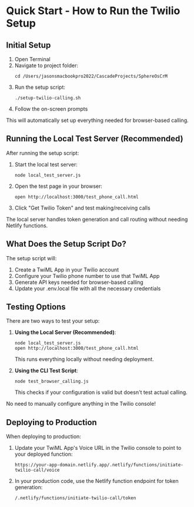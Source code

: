 # Quick Start - How to Run the Twilio Setup

## Initial Setup

1. Open Terminal
2. Navigate to project folder: 
   ```
   cd /Users/jasonsmacbookpro2022/CascadeProjects/SphereOsCrM
   ```
3. Run the setup script: 
   ```
   ./setup-twilio-calling.sh
   ```
4. Follow the on-screen prompts

This will automatically set up everything needed for browser-based calling.

## Running the Local Test Server (Recommended)

After running the setup script:

1. Start the local test server:
   ```
   node local_test_server.js
   ```

2. Open the test page in your browser:
   ```
   open http://localhost:3000/test_phone_call.html
   ```

3. Click "Get Twilio Token" and test making/receiving calls

The local server handles token generation and call routing without needing Netlify functions.

## What Does the Setup Script Do?

The setup script will:
1. Create a TwiML App in your Twilio account
2. Configure your Twilio phone number to use that TwiML App
3. Generate API keys needed for browser-based calling
4. Update your .env.local file with all the necessary credentials

## Testing Options

There are two ways to test your setup:

1. **Using the Local Server (Recommended)**:
   ```
   node local_test_server.js
   open http://localhost:3000/test_phone_call.html
   ```
   This runs everything locally without needing deployment.

2. **Using the CLI Test Script**:
   ```
   node test_browser_calling.js
   ```
   This checks if your configuration is valid but doesn't test actual calling.

No need to manually configure anything in the Twilio console!

## Deploying to Production

When deploying to production:

1. Update your TwiML App's Voice URL in the Twilio console to point to your deployed function:
   ```
   https://your-app-domain.netlify.app/.netlify/functions/initiate-twilio-call/voice
   ```

2. In your production code, use the Netlify function endpoint for token generation:
   ```
   /.netlify/functions/initiate-twilio-call/token
   ```
